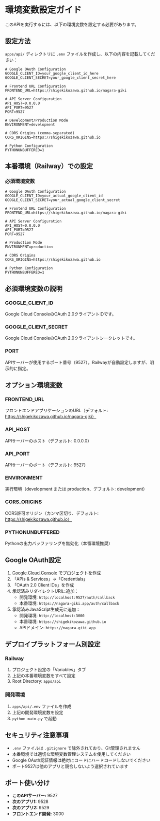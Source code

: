 # 環境変数設定ガイド

このAPIを実行するには、以下の環境変数を設定する必要があります。

## 設定方法

`apps/api/` ディレクトリに `.env` ファイルを作成し、以下の内容を記載してください：

```env
# Google OAuth Configuration
GOOGLE_CLIENT_ID=your_google_client_id_here
GOOGLE_CLIENT_SECRET=your_google_client_secret_here

# Frontend URL Configuration
FRONTEND_URL=https://shigekikozawa.github.io/nagara-giki

# API Server Configuration
API_HOST=0.0.0.0
API_PORT=9527
PORT=9527

# Development/Production Mode
ENVIRONMENT=development

# CORS Origins (comma-separated)
CORS_ORIGINS=https://shigekikozawa.github.io

# Python Configuration
PYTHONUNBUFFERED=1
```

## 本番環境（Railway）での設定

### 必須環境変数

```env
# Google OAuth Configuration
GOOGLE_CLIENT_ID=your_actual_google_client_id
GOOGLE_CLIENT_SECRET=your_actual_google_client_secret

# Frontend URL Configuration
FRONTEND_URL=https://shigekikozawa.github.io/nagara-giki

# API Server Configuration
API_HOST=0.0.0.0
API_PORT=9527
PORT=9527

# Production Mode
ENVIRONMENT=production

# CORS Origins
CORS_ORIGINS=https://shigekikozawa.github.io

# Python Configuration
PYTHONUNBUFFERED=1
```

## 必須環境変数の説明

### GOOGLE_CLIENT_ID
Google Cloud ConsoleのOAuth 2.0クライアントIDです。

### GOOGLE_CLIENT_SECRET
Google Cloud ConsoleのOAuth 2.0クライアントシークレットです。

### PORT
APIサーバーが使用するポート番号（9527）。Railwayが自動設定しますが、明示的に指定。

## オプション環境変数

### FRONTEND_URL
フロントエンドアプリケーションのURL（デフォルト: https://shigekikozawa.github.io/nagara-giki）

### API_HOST
APIサーバーのホスト（デフォルト: 0.0.0.0）

### API_PORT
APIサーバーのポート（デフォルト: 9527）

### ENVIRONMENT
実行環境（development または production、デフォルト: development）

### CORS_ORIGINS
CORS許可オリジン（カンマ区切り、デフォルト: https://shigekikozawa.github.io）

### PYTHONUNBUFFERED
Pythonの出力バッファリングを無効化（本番環境推奨）

## Google OAuth設定

1. [Google Cloud Console](https://console.cloud.google.com/) でプロジェクトを作成
2. 「APIs & Services」→「Credentials」
3. 「OAuth 2.0 Client IDs」を作成
4. 承認済みリダイレクトURIに追加：
   - 開発環境: `http://localhost:9527/auth/callback`
   - 本番環境: `https://nagara-giki.app/auth/callback`
5. 承認済みJavaScript生成元に追加：
   - 開発環境: `http://localhost:3000`
   - 本番環境: `https://shigekikozawa.github.io`
   - APIドメイン: `https://nagara-giki.app`

## デプロイプラットフォーム別設定

### Railway
1. プロジェクト設定の「Variables」タブ
2. 上記の本番環境変数をすべて設定
3. Root Directory: `apps/api`

### 開発環境
1. `apps/api/.env` ファイルを作成
2. 上記の開発環境変数を設定
3. `python main.py` で起動

## セキュリティ注意事項

- `.env` ファイルは `.gitignore` で除外されており、Git管理されません
- 本番環境では適切な環境変数管理システムを使用してください
- Google OAuth認証情報は絶対にコードにハードコードしないでください
- ポート9527は他のアプリと競合しないよう選択されています

## ポート使い分け

- **このAPIサーバー:** 9527
- **次のアプリ1:** 9528
- **次のアプリ2:** 9529
- **フロントエンド開発:** 3000 